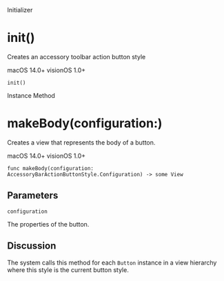 Initializer

# init()

Creates an accessory toolbar action button style

macOS 14.0+  visionOS 1.0+

    
    
    init()

Instance Method

# makeBody(configuration:)

Creates a view that represents the body of a button.

macOS 14.0+  visionOS 1.0+

    
    
    func makeBody(configuration: AccessoryBarActionButtonStyle.Configuration) -> some View
    

##  Parameters

`configuration`

    

The properties of the button.

## Discussion

The system calls this method for each `Button` instance in a view hierarchy
where this style is the current button style.

